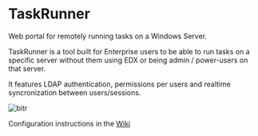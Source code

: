 # TaskRunner
Web portal for remotely running tasks on a Windows Server.

TaskRunner is a tool built for Enterprise users to be able to run tasks on a specific server without them using EDX or being admin / power-users on that server.

It features LDAP authentication, permissions per users and realtime syncronization between users/sessions.

![bitr](https://user-images.githubusercontent.com/10929613/43726969-59ab17fc-99a9-11e8-9cb6-2899d06be3f3.gif)

Configuration instructions in the [Wiki](https://github.com/xtrimf/TaskRunner/wiki/Configuration)
